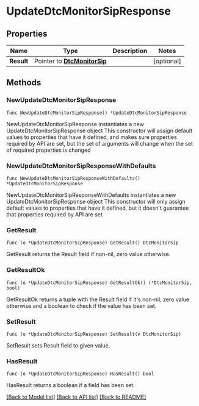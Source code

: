 # UpdateDtcMonitorSipResponse

## Properties

Name | Type | Description | Notes
------------ | ------------- | ------------- | -------------
**Result** | Pointer to [**DtcMonitorSip**](DtcMonitorSip.md) |  | [optional] 

## Methods

### NewUpdateDtcMonitorSipResponse

`func NewUpdateDtcMonitorSipResponse() *UpdateDtcMonitorSipResponse`

NewUpdateDtcMonitorSipResponse instantiates a new UpdateDtcMonitorSipResponse object
This constructor will assign default values to properties that have it defined,
and makes sure properties required by API are set, but the set of arguments
will change when the set of required properties is changed

### NewUpdateDtcMonitorSipResponseWithDefaults

`func NewUpdateDtcMonitorSipResponseWithDefaults() *UpdateDtcMonitorSipResponse`

NewUpdateDtcMonitorSipResponseWithDefaults instantiates a new UpdateDtcMonitorSipResponse object
This constructor will only assign default values to properties that have it defined,
but it doesn't guarantee that properties required by API are set

### GetResult

`func (o *UpdateDtcMonitorSipResponse) GetResult() DtcMonitorSip`

GetResult returns the Result field if non-nil, zero value otherwise.

### GetResultOk

`func (o *UpdateDtcMonitorSipResponse) GetResultOk() (*DtcMonitorSip, bool)`

GetResultOk returns a tuple with the Result field if it's non-nil, zero value otherwise
and a boolean to check if the value has been set.

### SetResult

`func (o *UpdateDtcMonitorSipResponse) SetResult(v DtcMonitorSip)`

SetResult sets Result field to given value.

### HasResult

`func (o *UpdateDtcMonitorSipResponse) HasResult() bool`

HasResult returns a boolean if a field has been set.


[[Back to Model list]](../README.md#documentation-for-models) [[Back to API list]](../README.md#documentation-for-api-endpoints) [[Back to README]](../README.md)


